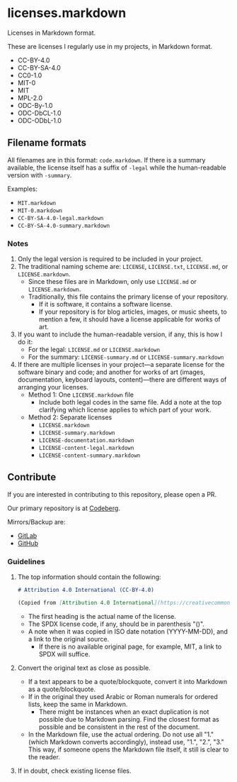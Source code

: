 # licenses.markdown

Licenses in Markdown format.

These are licenses I regularly use in my projects, in Markdown format.

- CC-BY-4.0
- CC-BY-SA-4.0
- CC0-1.0
- MIT-0
- MIT
- MPL-2.0
- ODC-By-1.0
- ODC-DbCL-1.0
- ODC-ODbL-1.0

## Filename formats

All filenames are in this format: `code.markdown`. If there is a summary available, the license itself has a suffix of `-legal` while the human-readable version with `-summary`.

Examples:

- `MIT.markdown`
- `MIT-0.markdown`
- `CC-BY-SA-4.0-legal.markdown`
- `CC-BY-SA-4.0-summary.markdown`

### Notes

1. Only the legal version is required to be included in your project.
1. The traditional naming scheme are: `LICENSE`, `LICENSE.txt`, `LICENSE.md`, or `LICENSE.markdown`.
    - Since these files are in Markdown, only use `LICENSE.md` or `LICENSE.markdown`.
    - Traditionally, this file contains the primary license of your repository.
      - If it is software, it contains a software license.
      - If your repository is for blog articles, images, or music sheets, to mention a few, it should have a license applicable for works of art.
1. If you want to include the human-readable version, if any, this is how I do it:
    - For the legal: `LICENSE.md` or `LICENSE.markdown`
    - For the summary: `LICENSE-summary.md` or `LICENSE-summary.markdown`
1. If there are multiple licenses in your project—a separate license for the software binary and code; and another for works of art (images, documentation, keyboard layouts, content)—there are different ways of arranging your licenses.
    - Method 1: One `LICENSE.markdown` file
      - Include both legal codes in the same file. Add a note at the top clarifying which license applies to which part of your work.
    - Method 2: Separate licenses
      - `LICENSE.markdown`
      - `LICENSE-summary.markdown`
      - `LICENSE-documentation.markdown`
      - `LICENSE-content-legal.markdown`
      - `LICENSE-content-summary.markdown`

## Contribute

If you are interested in contributing to this repository, please open a PR.

Our primary repository is at [Codeberg](https://codeberg.org/yelosan/licenses.markdown).

Mirrors/Backup are:

- [GitLab](https://gitlab.com/yelosan/licenses.markdown)
- [GitHub](https://github.com/yelosan/licenses.markdown)

### Guidelines

1. The top information should contain the following:

    ```markdown
    # Attribution 4.0 International (CC-BY-4.0)

    (Copied from [Attribution 4.0 International](https://creativecommons.org/licenses/by/4.0/legalcode) and converted to markdown on 2023-02-12.)
    ```

    - The first heading is the actual name of the license.
    - The SPDX license code, if any, should be in parenthesis "()".
    - A note when it was copied in ISO date notation (YYYY-MM-DD), and a link to the original source.
      - If there is no available original page, for example, MIT, a link to SPDX will suffice.

1. Convert the original text as close as possible.

    - If a text appears to be a quote/blockquote, convert it into Markdown as a quote/blockquote.
    - If in the original they used Arabic or Roman numerals for ordered lists, keep the same in Markdown.
      - There might be instances when an exact duplication is not possible due to Markdown parsing. Find the closest format as possible and be consistent in the rest of the document.
    - In the Markdown file, use the actual ordering. Do not use all "1." (which Markdown converts accordingly), instead use, "1.", "2.", "3." This way, if someone opens the Markdown file itself, it still is clear to the reader.

1. If in doubt, check existing license files.
